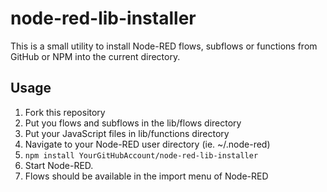 # node-red-lib-installer

This is a small utility to install Node-RED flows, subflows or functions from GitHub or NPM into the current directory.

## Usage

1. Fork this repository
2. Put you flows and subflows in the lib/flows directory
3. Put your JavaScript files in lib/functions directory
3. Navigate to your Node-RED user directory (ie. ~/.node-red)
4. `npm install YourGitHubAccount/node-red-lib-installer`
5. Start Node-RED.
6. Flows should be available in the import menu of Node-RED
